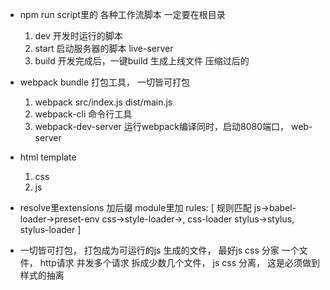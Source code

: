- npm run script里的 各种工作流脚本
    一定要在根目录
    1. dev 开发时运行的脚本
    2. start 启动服务器的脚本
        live-server
    3. build 开发完成后，一键build 生成上线文件
        压缩过后的 

- webpack bundle 打包工具， 一切皆可打包
    1. webpack src/index.js dist/main.js
    2. webpack-cli 命令行工具
    3. webpack-dev-server 运行webpack编译同时，启动8080端口， web-server

- html template
    1. css 
    2. js

- resolve里extensions 加后缀
    module里加 rules: [
        规则匹配
        js->babel-loader->preset-env
        css->style-loader->, css-loader
        stylus->stylus, stylus-loader
    ]

- 一切皆可打包， 打包成为可运行的js
    生成的文件， 最好js css 分家
    一个文件， http请求
    并发多个请求 拆成少数几个文件，
    js css 分离， 这是必须做到
    样式的抽离